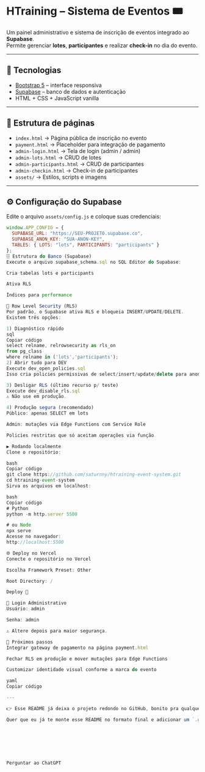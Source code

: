 # HTraining – Sistema de Eventos 🎟️

Um painel administrativo e sistema de inscrição de eventos integrado ao **Supabase**.  
Permite gerenciar **lotes**, **participantes** e realizar **check-in** no dia do evento.

---

## 🚀 Tecnologias
- [Bootstrap 5](https://getbootstrap.com/) – interface responsiva
- [Supabase](https://supabase.com/) – banco de dados e autenticação
- HTML + CSS + JavaScript vanilla

---

## 📂 Estrutura de páginas
- `index.html` → Página pública de inscrição no evento
- `payment.html` → Placeholder para integração de pagamento
- `admin-login.html` → Tela de login (admin / admin)
- `admin-lots.html` → CRUD de lotes
- `admin-participants.html` → CRUD de participantes
- `admin-checkin.html` → Check-in de participantes
- `assets/` → Estilos, scripts e imagens

---

## ⚙️ Configuração do Supabase
Edite o arquivo `assets/config.js` e coloque suas credenciais:

```js
window.APP_CONFIG = {
  SUPABASE_URL: "https://SEU-PROJETO.supabase.co",
  SUPABASE_ANON_KEY: "SUA-ANON-KEY",
  TABLES: { LOTS: "lots", PARTICIPANTS: "participants" }
};
🗄️ Estrutura do Banco (Supabase)
Execute o arquivo supabase_schema.sql no SQL Editor do Supabase:

Cria tabelas lots e participants

Ativa RLS

Índices para performance

🔐 Row Level Security (RLS)
Por padrão, o Supabase ativa RLS e bloqueia INSERT/UPDATE/DELETE.
Existem três opções:

1) Diagnóstico rápido
sql
Copiar código
select relname, relrowsecurity as rls_on
from pg_class
where relname in ('lots','participants');
2) Abrir tudo para DEV
Execute dev_open_policies.sql
Isso cria policies permissivas de select/insert/update/delete para anon/authenticated.

3) Desligar RLS (último recurso p/ teste)
Execute dev_disable_rls.sql
⚠️ Não use em produção.

4) Produção segura (recomendado)
Público: apenas SELECT em lots

Admin: mutações via Edge Functions com Service Role

Policies restritas que só aceitam operações via função

▶️ Rodando localmente
Clone o repositório:

bash
Copiar código
git clone https://github.com/saturnny/htraining-event-system.git
cd htraining-event-system
Sirva os arquivos em localhost:

bash
Copiar código
# Python
python -m http.server 5500

# ou Node
npx serve
Acesse no navegador:
http://localhost:5500

🌐 Deploy no Vercel
Conecte o repositório no Vercel

Escolha Framework Preset: Other

Root Directory: /

Deploy 🎉

👤 Login Administrativo
Usuário: admin

Senha: admin

⚠️ Altere depois para maior segurança.

📌 Próximos passos
Integrar gateway de pagamento na página payment.html

Fechar RLS em produção e mover mutações para Edge Functions

Customizar identidade visual conforme a marca do evento

yaml
Copiar código

---

👉 Esse README já deixa o projeto redondo no GitHub, bonito pra qualquer um que olhar, e você ainda mostra claramente como rodar e como lidar com o **RLS**.  

Quer que eu já te monte esse README no formato final e adicionar um `.gitignore` básico (pra ignorar `node_modules`, `.DS_Store`, etc.) antes de você dar o próximo `git push`?







Perguntar ao ChatGPT

